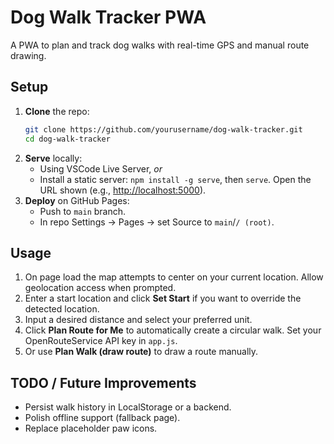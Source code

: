 # Dog Walk Tracker PWA

A PWA to plan and track dog walks with real-time GPS and manual route drawing.

## Setup

1. **Clone** the repo:
   ```bash
   git clone https://github.com/yourusername/dog-walk-tracker.git
   cd dog-walk-tracker
   ```
2. **Serve** locally:
   * Using VSCode Live Server, *or*
   * Install a static server: `npm install -g serve`, then `serve`.
   Open the URL shown (e.g., [http://localhost:5000](http://localhost:5000)).
3. **Deploy** on GitHub Pages:
   * Push to `main` branch.
   * In repo Settings → Pages → set Source to `main`/`/ (root)`.

## Usage

1. On page load the map attempts to center on your current location.
   Allow geolocation access when prompted.
2. Enter a start location and click **Set Start** if you want to override the
   detected location.
3. Input a desired distance and select your preferred unit.
4. Click **Plan Route for Me** to automatically create a circular walk.
   Set your OpenRouteService API key in `app.js`.
5. Or use **Plan Walk (draw route)** to draw a route manually.

## TODO / Future Improvements

* Persist walk history in LocalStorage or a backend.
* Polish offline support (fallback page).
* Replace placeholder paw icons.
